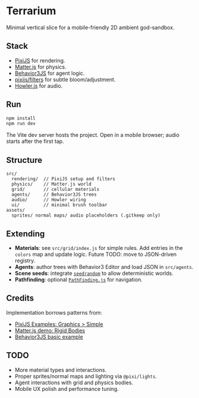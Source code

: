 # Terrarium

Minimal vertical slice for a mobile-friendly 2D ambient god-sandbox.

## Stack
- [PixiJS](https://github.com/pixijs/pixijs) for rendering.
- [Matter.js](https://github.com/liabru/matter-js) for physics.
- [Behavior3JS](https://github.com/behavior3/behavior3js) for agent logic.
- [pixijs/filters](https://github.com/pixijs/filters) for subtle bloom/adjustment.
- [Howler.js](https://github.com/goldfire/howler.js) for audio.

## Run
```bash
npm install
npm run dev
```
The Vite dev server hosts the project. Open in a mobile browser; audio starts after the first tap.

## Structure
```
src/
  rendering/  // PixiJS setup and filters
  physics/    // Matter.js world
  grid/       // cellular materials
  agents/     // Behavior3JS trees
  audio/      // Howler wiring
  ui/         // minimal brush toolbar
assets/
  sprites/ normal maps/ audio placeholders (.gitkeep only)
```

## Extending
- **Materials**: see `src/grid/index.js` for simple rules. Add entries in the `colors` map and update logic. Future TODO: move to JSON-driven registry.
- **Agents**: author trees with Behavior3 Editor and load JSON in `src/agents`.
- **Scene seeds**: integrate [`seedrandom`](https://github.com/davidbau/seedrandom) to allow deterministic worlds.
- **Pathfinding**: optional [`PathFinding.js`](https://github.com/qiao/PathFinding.js) for navigation.

## Credits
Implementation borrows patterns from:
- [PixiJS Examples: Graphics > Simple](https://pixijs.com/8.x/examples/simpleGraphics)
- [Matter.js demo: Rigid Bodies](https://brm.io/matter-js/demo/#rigidBodies)
- [Behavior3JS basic example](https://github.com/behavior3/behavior3js/tree/master/examples)

## TODO
- More material types and interactions.
- Proper sprites/normal maps and lighting via `@pixi/lights`.
- Agent interactions with grid and physics bodies.
- Mobile UX polish and performance tuning.
